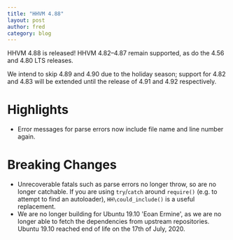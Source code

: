 ```yaml
---
title: "HHVM 4.88"
layout: post
author: fred 
category: blog
---
```


HHVM 4.88 is released!
HHVM 4.82&ndash;4.87 remain supported, as do the 4.56 and 4.80 LTS releases.

We intend to skip 4.89 and 4.90 due to the holiday season; support for 4.82 and
4.83 will be extended until the release of 4.91 and 4.92 respectively.

# Highlights

- Error messages for parse errors now include file name and line number again.

# Breaking Changes

- Unrecoverable fatals such as parse errors no longer throw, so are no longer
  catchable. If you are using `try`/`catch` around `require()` (e.g. to attempt
  to find an autoloader), `HH\could_include()` is a useful replacement.
- We are no longer building for Ubuntu 19.10 'Eoan Ermine', as we are no longer
  able to fetch the dependencies from upstream repositories. Ubuntu 19.10
  reached end of life on the 17th of July, 2020.
